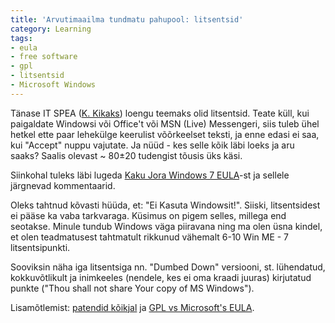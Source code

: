 ```yaml
---
title: 'Arvutimaailma tundmatu pahupool: litsentsid'
category: Learning
tags:
- eula
- free software
- gpl
- litsentsid
- Microsoft Windows
---
```

T&auml;nase IT SPEA (<a href="http://akadeemia.kakupesa.net/kakk">K. Kikaks</a>) loengu teemaks olid litsentsid. Teate k&uuml;ll, kui paigaldate Windowsi v&otilde;i Office&#039;t v&otilde;i MSN (Live) Messengeri, siis tuleb &uuml;hel hetkel ette paar lehek&uuml;lge keerulist v&otilde;&otilde;rkeelset teksti, ja enne edasi ei saa, kui &quot;Accept&quot; nuppu vajutate. Ja n&uuml;&uuml;d - kes selle k&otilde;ik l&auml;bi loeks ja aru saaks? Saalis olevast ~ 80&plusmn;20 tudengist t&otilde;usis &uuml;ks k&auml;si.

Siinkohal tuleks l&auml;bi lugeda <a href="http://jora.kakupesa.net/?p=2092">Kaku Jora Windows 7 EULA</a>-st ja sellele j&auml;rgnevad kommentaarid.

Oleks tahtnud k&otilde;vasti h&uuml;&uuml;da, et: &quot;Ei Kasuta Windowsit!&quot;. Siiski, litsentsidest ei p&auml;&auml;se ka vaba tarkvaraga. K&uuml;simus on pigem selles, millega end seotakse. Minule tundub Windows v&auml;ga piiravana ning ma olen &uuml;sna kindel, et olen teadmatusest tahtmatult rikkunud v&auml;hemalt 6-10 Win ME - 7 litsentsipunkti.

Sooviksin n&auml;ha iga litsentsiga nn. &quot;Dumbed Down&quot; versiooni, st. l&uuml;hendatud, kokkuv&otilde;tlikult ja inimkeeles (nendele, kes ei oma kraadi juuras) kirjutatud punkte (&quot;Thou shall not share Your copy of MS Windows&quot;).

Lisam&otilde;tlemist: [patendid k&otilde;ikjal](http://webshop.ffii.org) ja [GPL vs Microsoft&#039;s EULA](http://www.techquark.com/2008/11/gpl-vs-microsoft-eula.html).
